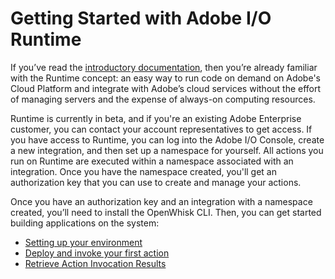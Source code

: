 # Getting Started with Adobe I/O Runtime

If you&rsquo;ve read the [introductory documentation](overview/what_is_runtime.md), then you&rsquo;re already familiar with the Runtime concept: an easy way to run code on demand on Adobe's Cloud Platform and integrate with Adobe&rsquo;s cloud services without the effort of managing servers and the expense of always-on computing resources.  

Runtime is currently in beta, and if you're an existing Adobe Enterprise customer, you can contact your account representatives to get access. If you have access to Runtime, you can log into the Adobe I/O Console, create a new integration, and then set up a namespace for yourself. All actions you run on Runtime are executed within a namespace associated with an integration. Once you have the namespace created, you'll get an authorization key that you can use to create and manage your actions.

Once you have an authorization key and an integration with a namespace created, you&rsquo;ll need to install the OpenWhisk CLI. Then, you can get started building applications on the system:


* [Setting up your environment](getting_started/setup.md)
* [Deploy and invoke your first action](getting_started/deploy.md)
* [Retrieve Action Invocation Results](getting_started/activations.md)